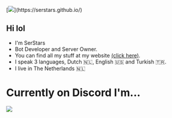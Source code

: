 [![](https://readme-typing-svg.demolab.com?font=Fira+Code&weight=100&size=110&duration=1000&pause=1500&color=F7F7F7&width=3500&height=300&lines=Hey+there!+%F0%9F%91%8B;I'm+SerStars.;A+Discord+Bot+Developer+and+Server+Owner!;You+can+find+all+my+stuff+at+my+website!+(click+here).)](https://serstars.github.io/)


## Hi lol
- I'm SerStars
- Bot Developer and Server Owner.
- You can find all my stuff at my website [(click here)](https://serstars.github.io/).
- I speak 3 languages, Dutch 🇳🇱, English 🇺🇸 and Turkish 🇹🇷.
- I live in The Netherlands 🇳🇱

# Currently on Discord I'm...
[![](https://discord.c99.nl/widget/theme-3/861631850681729045.png)](https://serstars.github.io/)


